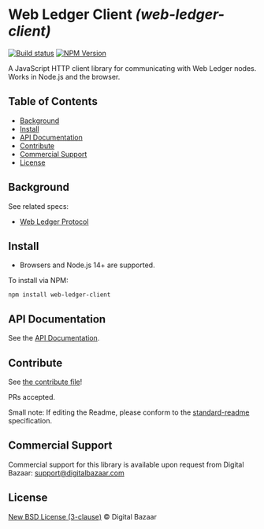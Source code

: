 # Web Ledger Client _(web-ledger-client)_

[![Build status](https://img.shields.io/github/workflow/status/digitalbazaar/web-ledger-client/Node.js%20CI)](https://github.com/digitalbazaar/web-ledger-client/actions?query=workflow%3A%22Node.js+CI%22)
[![NPM Version](https://img.shields.io/npm/v/web-ledger-client.svg)](https://npm.im/web-ledger-client)

A JavaScript HTTP client library for communicating with Web Ledger nodes.
Works in Node.js and the browser.

## Table of Contents

- [Background](#background)
- [Install](#install)
- [API Documentation](#api-documentation)
- [Contribute](#contribute)
- [Commercial Support](#commercial-support)
- [License](#license)

## Background

See related specs:
* [Web Ledger Protocol](https://w3c.github.io/web-ledger/)

## Install

- Browsers and Node.js 14+ are supported.

To install via NPM:

```
npm install web-ledger-client
```

## API Documentation

See the [API Documentation](./docs/api.md).

## Contribute

See [the contribute file](https://github.com/digitalbazaar/bedrock/blob/master/CONTRIBUTING.md)!

PRs accepted.

Small note: If editing the Readme, please conform to the
[standard-readme](https://github.com/RichardLitt/standard-readme) specification.

## Commercial Support

Commercial support for this library is available upon request from
Digital Bazaar: support@digitalbazaar.com

## License

[New BSD License (3-clause)](LICENSE) © Digital Bazaar

